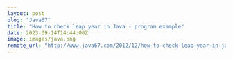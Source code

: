 ```yaml
---
layout: post
blog: "Java67"
title: "How to check leap year in Java - program example"
date: 2023-09-14T14:44:00Z
image: images/java.png
remote_url: "http://www.java67.com/2012/12/how-to-check-leap-year-in-java-program.html"
---
```

